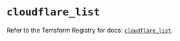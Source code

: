 # `cloudflare_list`

Refer to the Terraform Registry for docs: [`cloudflare_list`](https://registry.terraform.io/providers/cloudflare/cloudflare/5.6.0/docs/resources/list).
